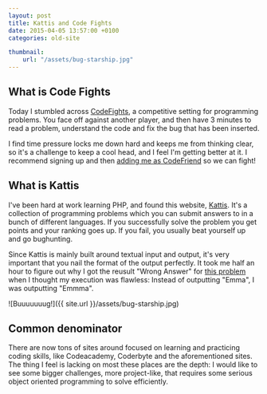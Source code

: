 ```yaml
---
layout: post
title: Kattis and Code Fights
date: 2015-04-05 13:57:00 +0100
categories: old-site

thumbnail:
    url: "/assets/bug-starship.jpg"
---
```


What is Code Fights
---

Today I stumbled across [CodeFights][code-fights], a competitive setting for
programming problems. You face off against another player, and then have 3
minutes to read a problem, understand the code and fix the bug that has been
inserted.

I find time pressure locks me down hard and keeps me from thinking clear, so
it's a challenge to keep a cool head, and I feel I'm getting better at it. I
recommend signing up and then [adding me as CodeFriend][code-fights-addme] so
we can fight!

What is Kattis 
---

I've been hard at work learning PHP, and found this website, [Kattis][kattis]. It's a
collection of programming problems which you can submit answers to in a bunch
of different languages. If you successfully solve the problem you get points
and your ranking goes up. If you fail, you usually beat yourself up and go
bughunting.

Since Kattis is mainly built around textual input and output, it's very
important that you nail the format of the output perfectly. It took me half an
hour to figure out why I got the reusult "Wrong Answer" for [this
problem][kattis-dicegame] when I thought my execution was flawless: Instead of
outputting "Emma", I was outputting "Emmma".

![Buuuuuuug!]({{ site.url }}/assets/bug-starship.jpg)

Common denominator
---

There are now tons of sites around focused on learning and practicing coding
skills, like Codeacademy, Coderbyte and the aforementioned sites. The thing I
feel is lacking on most these places are the depth: I would like to see some
bigger challenges, more project-like, that requires some serious object
oriented programming to solve efficiently.


[code-fights]: https://codefights.com/ "Code Fights" 
[code-fights-addme]: https://codefights.com/profile/Rikard_H "My Code Fights Profile"
[kattis]: https://open.kattis.com/ "Kattis"
[kattis-dicegame]: https://open.kattis.com/problems/dicegame "Kattis Dice Game"
